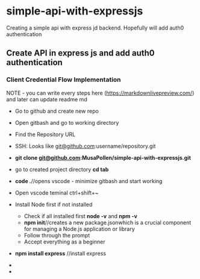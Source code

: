 # simple-api-with-expressjs
Creating a simple api with express jd backend. Hopefully will add auth0 authentication
## Create API in express js and add auth0 authentication
### Client Credential Flow Implementation

NOTE - you can write every steps here (https://markdownlivepreview.com/) and later can update readme md

* Go to github and create new repo
* Open gitbash and go to working directory
* Find the Repository URL
* SSH: Looks like git@github.com:username/repository.git
* **git clone git@github.com:MusaPollen/simple-api-with-expressjs.git**
* go to created project directory **cd tab**
* **code .**//opens vscode - minimize gitbash and start working
* Open vscode teminal ctrl+shift+~
* Install Node first if not installed
  * Check if all installed first **node -v** and **npm -v**
  * **npm init**//creates a new package.jsonwhich is a crucial component for managing a Node.js application or library
  * Follow through the prompt
  * Accept everything as a beginner
* **npm install express** //install express
* 

* 